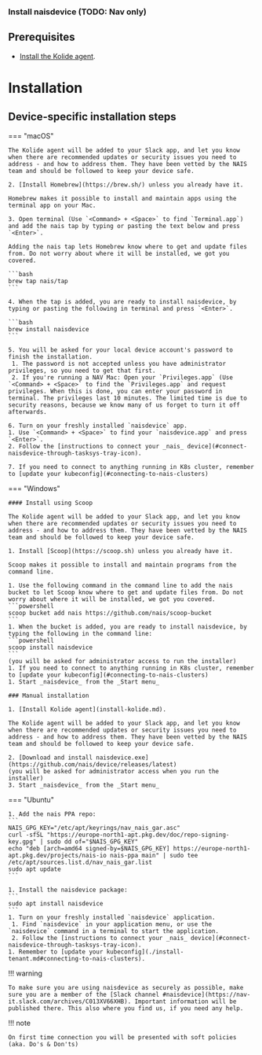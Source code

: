 ### Install naisdevice (TODO: Nav only)

## Prerequisites

- [Install the Kolide agent](./install-kolide.md).

# Installation

## Device-specific installation steps

=== "macOS"

    The Kolide agent will be added to your Slack app, and let you know when there are recommended updates or security issues you need to address - and how to address them. They have been vetted by the NAIS team and should be followed to keep your device safe.

    2. [Install Homebrew](https://brew.sh/) unless you already have it.

    Homebrew makes it possible to install and maintain apps using the terminal app on your Mac.

    3. Open terminal (Use `<Command> + <Space>` to find `Terminal.app`) and add the nais tap by typing or pasting the text below and press `<Enter>`.

    Adding the nais tap lets Homebrew know where to get and update files from. Do not worry about where it will be installed, we got you covered.

    ```bash
    brew tap nais/tap
    ```

    4. When the tap is added, you are ready to install naisdevice, by typing or pasting the following in terminal and press `<Enter>`.

    ```bash
    brew install naisdevice
    ```

    5. You will be asked for your local device account's password to finish the installation.
     1. The password is not accepted unless you have administrator privileges, so you need to get that first.
     2. If you're running a NAV Mac: Open your `Privileges.app` (Use `<Command> + <Space>` to find the `Privileges.app` and request privileges. When this is done, you can enter your password in terminal. The privileges last 10 minutes. The limited time is due to security reasons, because we know many of us forget to turn it off afterwards.

    6. Turn on your freshly installed `naisdevice` app.
    1. Use `<Command> + <Space>` to find your `naisdevice.app` and press `<Enter>`.
    2. Follow the [instructions to connect your _nais_ device](#connect-naisdevice-through-tasksys-tray-icon).

    7. If you need to connect to anything running in K8s cluster, remember to [update your kubeconfig](#connecting-to-nais-clusters)

=== "Windows"

    #### Install using Scoop

    The Kolide agent will be added to your Slack app, and let you know when there are recommended updates or security issues you need to address - and how to address them. They have been vetted by the NAIS team and should be followed to keep your device safe.

    1. Install [Scoop](https://scoop.sh) unless you already have it.

    Scoop makes it possible to install and maintain programs from the command line.

    1. Use the following command in the command line to add the nais bucket to let Scoop know where to get and update files from. Do not worry about where it will be installed, we got you covered.
    ```powershell
    scoop bucket add nais https://github.com/nais/scoop-bucket
    ```
    1. When the bucket is added, you are ready to install naisdevice, by typing the following in the command line:
    ```powershell
    scoop install naisdevice
    ```
    (you will be asked for administrator access to run the installer)
    1. If you need to connect to anything running in K8s cluster, remember to [update your kubeconfig](#connecting-to-nais-clusters)
    1. Start _naisdevice_ from the _Start menu_

    ### Manual installation

    1. [Install Kolide agent](install-kolide.md).

    The Kolide agent will be added to your Slack app, and let you know when there are recommended updates or security issues you need to address - and how to address them. They have been vetted by the NAIS team and should be followed to keep your device safe.

    2. [Download and install naisdevice.exe](https://github.com/nais/device/releases/latest)
    (you will be asked for administrator access when you run the installer)
    3. Start _naisdevice_ from the _Start menu_

=== "Ubuntu"

    1. Add the nais PPA repo:
    ```
    NAIS_GPG_KEY="/etc/apt/keyrings/nav_nais_gar.asc"
    curl -sfSL "https://europe-north1-apt.pkg.dev/doc/repo-signing-key.gpg" | sudo dd of="$NAIS_GPG_KEY"
    echo "deb [arch=amd64 signed-by=$NAIS_GPG_KEY] https://europe-north1-apt.pkg.dev/projects/nais-io nais-ppa main" | sudo tee /etc/apt/sources.list.d/nav_nais_gar.list
    sudo apt update
    ```

    1. Install the naisdevice package:
    ```
    sudo apt install naisdevice
    ```
    1. Turn on your freshly installed `naisdevice` application.
     1. Find `naisdevice` in your application menu, or use the `naisdevice` command in a terminal to start the application.
     2. Follow the [instructions to connect your _nais_ device](#connect-naisdevice-through-tasksys-tray-icon).
    1. Remember to [update your kubeconfig](./install-tenant.md#connecting-to-nais-clusters).

!!! warning

    To make sure you are using naisdevice as securely as possible, make sure you are a member of the [Slack channel #naisdevice](https://nav-it.slack.com/archives/C013XV66XHB). Important information will be published there. This also where you find us, if you need any help.

!!! note

    On first time connection you will be presented with soft policies (aka. Do's & Don'ts)